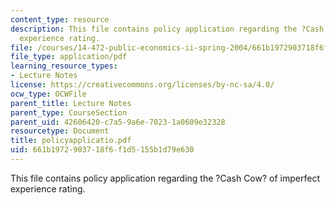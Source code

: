 ```yaml
---
content_type: resource
description: This file contains policy application regarding the ?Cash Cow? of imperfect
  experience rating.
file: /courses/14-472-public-economics-ii-spring-2004/661b1972903718f6f1d5155b1d79e630_policyapplicatio.pdf
file_type: application/pdf
learning_resource_types:
- Lecture Notes
license: https://creativecommons.org/licenses/by-nc-sa/4.0/
ocw_type: OCWFile
parent_title: Lecture Notes
parent_type: CourseSection
parent_uid: 42606420-c7a5-9a6e-7023-1a0609e32328
resourcetype: Document
title: policyapplicatio.pdf
uid: 661b1972-9037-18f6-f1d5-155b1d79e630
---
```

This file contains policy application regarding the ?Cash Cow? of imperfect experience rating.